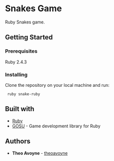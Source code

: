 # Snakes Game

Ruby Snakes game.

## Getting Started

### Prerequisites

Ruby 2.4.3

### Installing

Clone the repository on your local machine and run:

`` 
ruby snake-ruby
``

## Built with

* [Ruby](https://www.ruby-lang.org/fr/)
* [GOSU](https://www.libgosu.org/) -  Game development library for Ruby

## Authors

* **Theo Avoyne** - [theoavoyne](https://github.com/theoavoyne)
